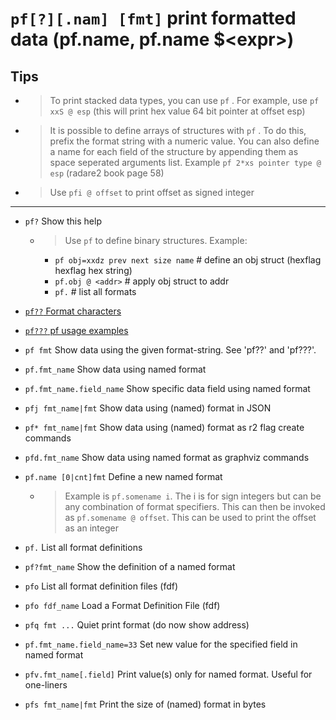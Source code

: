 <!-- TITLE: pf -->

#  `pf[?][.nam] [fmt]` print formatted data (pf.name, pf.name $\<expr\>)

## Tips
  - > To print stacked data types, you can use `pf` . For example, use `pf xxS @ esp` (this will print hex value 64 bit pointer at offset esp)
  - > It is possible to define arrays of structures with `pf` . To do this, prefix the format string with a numeric value. You can also define a name for each field of the structure by appending them as space seperated arguments list. Example `pf 2*xs pointer type @ esp` (radare2 book page 58)
  - > Use `pfi @ offset` to print offset as signed integer

---
- `pf?` Show this help
	- > Use `pf` to define binary structures. Example:
		- `pf obj=xxdz prev next size name` # define an obj struct (hexflag hexflag hex string)
		- `pf.obj @ <addr>` # apply obj struct to addr
		- `pf.` # list all formats

- [ `pf??` Format characters](/options/p/pf-nam/pf-Format-characters)

- [ `pf???` pf usage examples](/options/p/pf-nam/pf-pf-usage)

- `pf fmt` Show data using the given format-string. See 'pf??' and 'pf???'.
- `pf.fmt_name` Show data using named format
- `pf.fmt_name.field_name` Show specific data field using named format
- `pfj fmt_name|fmt` Show data using (named) format in JSON
- `pf* fmt_name|fmt` Show data using (named) format as r2 flag create commands
- `pfd.fmt_name` Show data using named format as graphviz commands
- `pf.name [0|cnt]fmt` Define a new named format
  - > Example is `pf.somename i`. The i is for sign integers but can be any combination of format specifiers. This can then be invoked as `pf.somename @ offset`. This can be used to print the offset as an integer
- `pf.` List all format definitions
- `pf?fmt_name` Show the definition of a named format
- `pfo` List all format definition files (fdf)
- `pfo fdf_name` Load a Format Definition File (fdf)
- `pfq fmt ...`                Quiet print format (do now show address)
- `pf.fmt_name.field_name=33` Set new value for the specified field in named format
- `pfv.fmt_name[.field]` Print value(s) only for named format. Useful for one-liners
- `pfs fmt_name|fmt` Print the size of (named) format in bytes

<p hidden>pf pf?? pf??? pf. pfj pf* pfd pfo pf? pfv pfs</p>